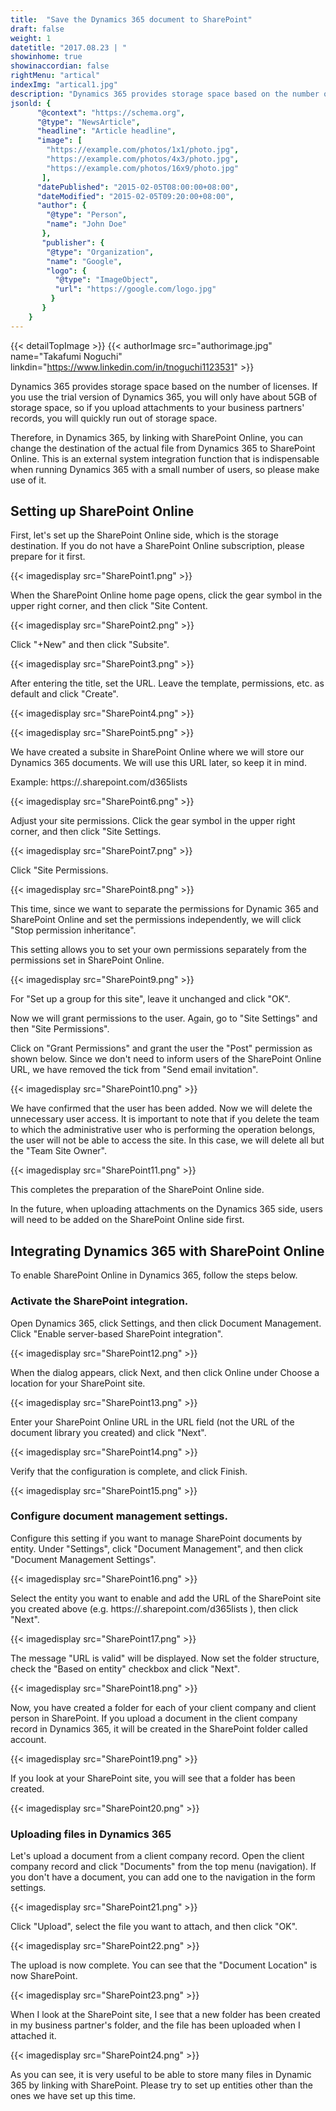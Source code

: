 ```yaml
---
title:  "Save the Dynamics 365 document to SharePoint"
draft: false
weight: 1
datetitle: "2017.08.23 | "
showinhome: true
showinaccordian: false
rightMenu: "artical"
indexImg: "artical1.jpg"
description: "Dynamics 365 provides storage space based on the number of licenses."
jsonld: {
      "@context": "https://schema.org",
      "@type": "NewsArticle",
      "headline": "Article headline",
      "image": [
        "https://example.com/photos/1x1/photo.jpg",
        "https://example.com/photos/4x3/photo.jpg",
        "https://example.com/photos/16x9/photo.jpg"
       ],
      "datePublished": "2015-02-05T08:00:00+08:00",
      "dateModified": "2015-02-05T09:20:00+08:00",
      "author": {
        "@type": "Person",
        "name": "John Doe"
       },
       "publisher": {
        "@type": "Organization",
        "name": "Google",
        "logo": {
          "@type": "ImageObject",
          "url": "https://google.com/logo.jpg"
         }
       }
    }
---
```

{{< detailTopImage >}}
{{< authorImage src="authorimage.jpg" name="Takafumi Noguchi" linkdin="https://www.linkedin.com/in/tnoguchi1123531" >}}
<!-- Intro  -->
Dynamics 365 provides storage space based on the number of licenses. If you use the trial version of Dynamics 365, you will only have about 5GB of storage space, so if you upload attachments to your business partners' records, you will quickly run out of storage space.

Therefore, in Dynamics 365, by linking with SharePoint Online, you can change the destination of the actual file from Dynamics 365 to SharePoint Online. This is an external system integration function that is indispensable when running Dynamics 365 with a small number of users, so please make use of it.


## Setting up SharePoint Online
First, let's set up the SharePoint Online side, which is the storage destination. If you do not have a SharePoint Online subscription, please prepare for it first.
<!-- Image= SharePoint1.png -->
{{< imagedisplay src="SharePoint1.png" >}}


When the SharePoint Online home page opens, click the gear symbol in the upper right corner, and then click "Site Content.
<!-- Image= SharePoint2.png -->
{{< imagedisplay src="SharePoint2.png" >}}


Click "+New" and then click "Subsite".
<!-- Image= SharePoint3.png -->
{{< imagedisplay src="SharePoint3.png" >}}


After entering the title, set the URL. Leave the template, permissions, etc. as default and click "Create".
<!-- Image= SharePoint4.png -->
{{< imagedisplay src="SharePoint4.png" >}}
<!-- Image= SharePoint5.png -->
{{< imagedisplay src="SharePoint5.png" >}}

We have created a subsite in SharePoint Online where we will store our Dynamics 365 documents. We will use this URL later, so keep it in mind.

Example: https://<domain name>.sharepoint.com/d365lists
<!-- Image= SharePoint6.png -->
{{< imagedisplay src="SharePoint6.png" >}}


Adjust your site permissions. Click the gear symbol in the upper right corner, and then click "Site Settings.
<!-- Image= SharePoint7.png -->
{{< imagedisplay src="SharePoint7.png" >}}


Click "Site Permissions.
<!-- Image= SharePoint8.png -->
{{< imagedisplay src="SharePoint8.png" >}}


This time, since we want to separate the permissions for Dynamic 365 and SharePoint Online and set the permissions independently, we will click "Stop permission inheritance".

This setting allows you to set your own permissions separately from the permissions set in SharePoint Online.
<!-- Image= SharePoint9.png -->
{{< imagedisplay src="SharePoint9.png" >}}


For "Set up a group for this site", leave it unchanged and click "OK".

Now we will grant permissions to the user. Again, go to "Site Settings" and then "Site Permissions".

Click on "Grant Permissions" and grant the user the "Post" permission as shown below. Since we don't need to inform users of the SharePoint Online URL, we have removed the tick from "Send email invitation".
<!-- Image= SharePoint10.png -->
{{< imagedisplay src="SharePoint10.png" >}}


We have confirmed that the user has been added. Now we will delete the unnecessary user access. It is important to note that if you delete the team to which the administrative user who is performing the operation belongs, the user will not be able to access the site. In this case, we will delete all but the "Team Site Owner".
<!-- Image= SharePoint11.png -->
{{< imagedisplay src="SharePoint11.png" >}}


This completes the preparation of the SharePoint Online side.

In the future, when uploading attachments on the Dynamics 365 side, users will need to be added on the SharePoint Online side first.

## Integrating Dynamics 365 with SharePoint Online
To enable SharePoint Online in Dynamics 365, follow the steps below.

### Activate the SharePoint integration.
Open Dynamics 365, click Settings, and then click Document Management. Click "Enable server-based SharePoint integration".
<!-- Image= SharePoint12.png -->
{{< imagedisplay src="SharePoint12.png" >}}


When the dialog appears, click Next, and then click Online under Choose a location for your SharePoint site.
<!-- Image= SharePoint13.png -->
{{< imagedisplay src="SharePoint13.png" >}}


Enter your SharePoint Online URL in the URL field (not the URL of the document library you created) and click "Next".
<!-- Image= SharePoint14.png -->
{{< imagedisplay src="SharePoint14.png" >}}


Verify that the configuration is complete, and click Finish.
<!-- Image=  SharePoint15.png -->
{{< imagedisplay src="SharePoint15.png" >}}


### Configure document management settings.
Configure this setting if you want to manage SharePoint documents by entity. Under "Settings", click "Document Management", and then click "Document Management Settings".
<!-- Image= SharePoint16.png -->
{{< imagedisplay src="SharePoint16.png" >}}


Select the entity you want to enable and add the URL of the SharePoint site you created above (e.g. https://<domain name>.sharepoint.com/d365lists ), then click "Next".
<!-- Image= SharePoint17.png -->
{{< imagedisplay src="SharePoint17.png" >}}


The message "URL is valid" will be displayed. Now set the folder structure, check the "Based on entity" checkbox and click "Next".
<!-- Image= SharePoint18.png -->
{{< imagedisplay src="SharePoint18.png" >}}


Now, you have created a folder for each of your client company and client person in SharePoint. If you upload a document in the client company record in Dynamics 365, it will be created in the SharePoint folder called account.
<!-- Image= SharePoint19.png -->
{{< imagedisplay src="SharePoint19.png" >}}


If you look at your SharePoint site, you will see that a folder has been created.
<!-- Image= SharePoint20.png -->
{{< imagedisplay src="SharePoint20.png" >}}

### Uploading files in Dynamics 365
Let's upload a document from a client company record. Open the client company record and click "Documents" from the top menu (navigation). If you don't have a document, you can add one to the navigation in the form settings.
<!-- Image= SharePoint21.png -->
{{< imagedisplay src="SharePoint21.png" >}}


Click "Upload", select the file you want to attach, and then click "OK".
<!-- Image= SharePoint22.png -->
{{< imagedisplay src="SharePoint22.png" >}}


The upload is now complete. You can see that the "Document Location" is now SharePoint.
<!-- Image= SharePoint23.png -->
{{< imagedisplay src="SharePoint23.png" >}}


When I look at the SharePoint site, I see that a new folder has been created in my business partner's folder, and the file has been uploaded when I attached it.
<!-- Image= SharePoint24.png -->
{{< imagedisplay src="SharePoint24.png" >}}


As you can see, it is very useful to be able to store many files in Dynamic 365 by linking with SharePoint.
Please try to set up entities other than the ones we have set up this time.     
&nbsp;
